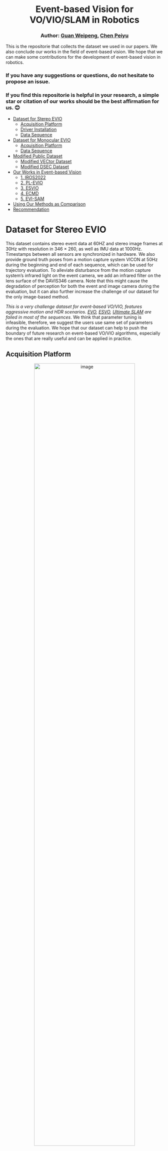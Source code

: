   <!-- [![HitCount](https://hits.dwyl.com/arclab-hku/Event_based_VO-VIO-SLAM.svg?style=flat-square)](http://hits.dwyl.com/arclab-hku/Event_based_VO-VIO-SLAM) -->

<div align="center">

# Event-based Vision for VO/VIO/SLAM in Robotics

### Author: [Guan Weipeng](https://kwanwaipang.github.io/), [Chen Peiyu](https://github.com/cpymaple)
</div>

This is the repositorie that collects the dataset we used in our papers.
We also conclude our works in the field of event-based vision.
We hope that we can make some contributions for the development of event-based vision in robotics.

### If you have any suggestions or questions, do not hesitate to propose an issue. 

### If you find this repositorie is helpful in your research, a simple star or citation of our works should be the best affirmation for us. :blush: 


- [Dataset for Stereo EVIO](#Dataset-for-stereo-evio)
  - [Acquisition Platform](#acquisition-platform)
  - [Driver Installation](#driver-installation)
  - [Data Sequence](#data-sequence)
- [Dataset for Monocular EVIO](#Dataset-for-monocular-evio)
  - [Acquisition Platform](#acquisition-platform-1)
  - [Data Sequence](#data-sequence-1)
- [Modified Public Dataset](#Modified-public-dataset)
  - [Modified VECtor Dataset](#Modified-vector-dataset)
  - [Modified DSEC Dataset](#Modified-dsec-dataset)
- [Our Works in Event-based Vision](#our-works-in-event-based-vision)
  - [1. IROS2022](#1-iros2022)
  - [2. PL-EVIO](#2-pl-evio)
  - [3. ESVIO](#3-esvio)
  - [4. ECMD](#4-ecmd)
  - [5. EVI-SAM](#5-evi-sam)
- [Using Our Methods as Comparison](#using-Our-Methods-as-Comparison)
- [Recommendation](#recommendation)


# Dataset for Stereo EVIO
This dataset contains stereo event data at 60HZ and stereo image frames at 30Hz with resolution in 346 × 260, as well as IMU data at 1000Hz. 
Timestamps between all sensors are synchronized in hardware. 
We also provide ground truth poses from a motion capture system VICON at 50Hz during the beginning and end of each sequence, which can be used for trajectory evaluation.
To alleviate disturbance from the motion capture system’s infrared light on the event camera, we add an infrared filter on the lens surface of the DAVIS346 camera.
Note that this might cause the degradation of perception for both the event and image camera during the evaluation, but it can also further increase the challenge of our dataset for the only image-based method.

*This is a very challenge dataset for event-based VO/VIO, features aggressive motion and HDR scenarios. [EVO](https://github.com/uzh-rpg/rpg_dvs_evo_open), [ESVO](https://github.com/HKUST-Aerial-Robotics/ESVO), [Ultimate SLAM](https://github.com/uzh-rpg/rpg_ultimate_slam_open) are failed in most of the sequences*.
We think that parameter tuning is infeasible, therefore, we suggest the users use same set of parameters during the evaluation.
We hope that our dataset can help to push the boundary of future research on event-based VO/VIO algorithms, especially the ones that are really useful and can be applied in practice.



## Acquisition Platform
<div align="center">
<a target="_blank"><img src="ESVIO/quadrotor_flight.jpg" alt="image" width="80%" /></a>
<p> The Platform for Data Collection </p>
</div> 

* The configuration file is in [link](https://github.com/arclab-hku/Datasequence_Event_based_SLAM/tree/main/ESVIO)
* The DAVIS comprises an image camera and event camera on the same pixel array, thus calibration can be done using standard image-based methods, such as [Kalibr](https://github.com/ethz-asl/kalibr)
* We also provide the rosbag for stereo cameras and IMU calibration: [Calibration_bag](https://connecthkuhk-my.sharepoint.com/:f:/g/personal/chenpyhk_connect_hku_hk/EqgJ7ahYWgpIomCbkSSOqqkBMpslIkhlwg7T9GTFMgyNjw?e=UchdI0).
* [Event Camera Calibration using Kalibr and imu_utils](https://blog.csdn.net/gwplovekimi/article/details/120948986)

## Driver Installation
We thanks the [rpg_dvs_ros](https://github.com/uzh-rpg/rpg_dvs_ros) for intructions of event camera driver.
<!-- We modified the source code of the [rpg_dvs_ros](https://github.com/uzh-rpg/rpg_dvs_ros) with consistent image size. -->
We add the function of the hardware synchronized for stereo setup, the source code is available in [link](https://github.com/arclab-hku/Event_based_VO-VIO-SLAM/blob/main/driver%20code).
After installing the driver, the user can directly run the following command to run your stereo event camera:
~~~
roslaunch stereo_davis_open.launch
~~~

Tips: Users need to adjust the lens of the camera, such as the focal length, aperture.
Filters are needed for avoiding the interfere from infrared light under the motion capture system.
For the dvxplorer, the sensitive of event generation should be set, e.g. `bias_sensitivity`.
Users can visualize the event streams to see whether it is similiar to the edge map of the testing environments, and then fine-tune it.
Otherwise, the event sensor would output noise and is useless just like [M2DGR](https://github.com/SJTU-ViSYS/M2DGR).

## Data Sequence

In our VICON room:

<div align="center">

Sequence Name|Collection Date|Total Size|Duration|Features|One Drive|Baidu Disk
:--|:--:|:--:|:--:|:--:|:--:|:--:
hku_agg_translation|2022-10|3.63g|---|aggressive|[Rosbag](https://connecthkuhk-my.sharepoint.com/:u:/g/personal/chenpyhk_connect_hku_hk/EfM2ytBNx7dIiIX4QkMQVGIBzVtMHEf4pl4EWA81iQZKEw?e=T6RA57)|[Rosbag](https://pan.baidu.com/s/173zuBK6W5AWQTLwE6yG1Nw?pwd=0yf2)
hku_agg_rotation|2022-10|3.70g|---|aggressive|[Rosbag](https://connecthkuhk-my.sharepoint.com/:u:/g/personal/chenpyhk_connect_hku_hk/ER6-1BaiPJVOjlyG0Pau-vAB3oJ8eHK7hTVb2GmOUTjMpg?e=SQdYxH)|[Rosbag](https://pan.baidu.com/s/1bC4XS8TfRo1A0UHqXguR2w?pwd=9vy0)
hku_agg_flip|2022-10|3.71g|---|aggressive|[Rosbag](https://connecthkuhk-my.sharepoint.com/:u:/g/personal/chenpyhk_connect_hku_hk/EVPphYktymhEh4xF6Bp-S1EBdmHVj-YlBeDK1iu4_CakMg?e=6LuKuv)|[Rosbag](https://pan.baidu.com/s/1RokY4gx5yD0CLA4DHrlDfQ?pwd=thad)
hku_agg_walk|2022-10|4.52g|---|aggressive|[Rosbag](https://connecthkuhk-my.sharepoint.com/:u:/g/personal/chenpyhk_connect_hku_hk/EYK8-WqZ001Pg6Kzdrau4NQBO7k21gahDB-22l1nyeKPkg?e=4pm4me)|[Rosbag](https://pan.baidu.com/s/1nY9YVAVuD4gz-DI-y7S28Q?pwd=bpqr)
hku_hdr_circle|2022-10|2.91g|---|hdr|[Rosbag](https://connecthkuhk-my.sharepoint.com/:u:/g/personal/chenpyhk_connect_hku_hk/EZSKnWsvcbJHn9n0C69xAaUBtW7rnvBC7K59hximA8VrWg?e=TkgRye)|[Rosbag](https://pan.baidu.com/s/1HGwjBiTfeJi1ZipflbWRBQ?pwd=k29n)
hku_hdr_slow|2022-10|4.61g|---|hdr|[Rosbag](https://connecthkuhk-my.sharepoint.com/:u:/g/personal/chenpyhk_connect_hku_hk/EfLPELUuMHtOhFilZytwbPkB0wKAoi7YcJP8ERG2f2HrSA?e=PuLVxP)|[Rosbag](https://pan.baidu.com/s/1lV5vdgfMUsfZPI9I4jZFGg?pwd=o5iz)
hku_hdr_tran_rota|2022-10|3.37g|---|aggressive & hdr|[Rosbag](https://connecthkuhk-my.sharepoint.com/:u:/g/personal/chenpyhk_connect_hku_hk/ERcfiPRffxJIjTVtZFADEZ8BnlC7vYTULNfi3myBM-17rA?e=d5lJuJ)|[Rosbag](https://pan.baidu.com/s/1n0rAgehFXRURgQnIUjFaJQ?pwd=tfas)
hku_hdr_agg|2022-10|4.43g|---|aggressive & hdr|[Rosbag](https://connecthkuhk-my.sharepoint.com/:u:/g/personal/chenpyhk_connect_hku_hk/EZnpX0eqUc5MsR_mkNi7IEsBbLOI_GM9NRZebZvRQZHYEQ?e=qDGvN5)|[Rosbag](https://pan.baidu.com/s/1chGSI4_wfBudAmG791tPiA?pwd=rzyf)
hku_dark_normal|2022-10|4.24g|---|dark & hdr|[Rosbag](https://connecthkuhk-my.sharepoint.com/:u:/g/personal/chenpyhk_connect_hku_hk/Edhb8MveJlVEhnltVt4vBIsB2kJu3K4t8dW1MTLgsJ5gLQ?e=wqwzNs)|[Rosbag](https://pan.baidu.com/s/1z9sSwr9J_ZbDuquK0ONUug?pwd=b28q)

</div>

Outdoor large-scale (outdoor without ground truth):

The path length of this data sequence is about 1866m, which covers the place around 310m in length, 170m in width, and 55m in height changes, from Loke Yew Hall to the Eliot Hall and back to the Loke Yew Hall in HKU campus.
That would be a nice travel for your visiting the HKU :heart_eyes: Try it！

<div align="center">
  
Sequence Name|Collection Date|Total Size|Duration|Features|Rosbag
:--|:--:|:--:|:--:|:--:|:--:
hku_outdoor_large-scale|2022-11|67.4g|34.9minutes|Indoor+outdoor; large-scale|[Rosbag](https://connecthkuhk-my.sharepoint.com/:u:/g/personal/chenpyhk_connect_hku_hk/EaqqkI6DvapGsJ0PiYtYSXYBdgUM4szEKdozxklqfBDRcg?e=rHaYXr)
  
</div>



# Dataset for Monocular EVIO
You can use these data sequence to test your monocular EVIO in different resolution event cameras.
The`DAVIS346 (346x260)` and `DVXplorer (640x480)`are attached together (shown in Figure) for facilitating comparison. 
All the sequences are recorded in HDR scenarios with very low illumination or strong illumination changes through switching the strobe flash on and off.
We also provide indoor and outdoor large-scale data sequence.

## Acquisition Platform

<div align="center">
<a target="_blank"><img src="IROS2022/sensor_setup.png" alt="image" width="100%" /></a>
<p> The Platform for Data Collection </p>
</div>

* The configuration file is in [link](https://github.com/arclab-hku/Datasequence_Event_based_SLAM/tree/main/IROS2022)


## Data Sequence
With VICON as ground truth:

<div align="center">

Sequence Name|Collection Date|Total Size|Duration|Features|One Drive|Baidu Disk
:--|:--:|:--:|:--:|:--:|:--:|:--:
vicon_aggressive_hdr|2021-12|23.0g|---|HDR, Aggressive Motion|[Rosbag](https://connecthkuhk-my.sharepoint.com/:u:/g/personal/wpguan_connect_hku_hk/ESxBPJlRT4FApeMZgwvAo4YBuAhoOT5tcb_A9dAvPSEeeg?e=CRDVrD)|[Rosbag](https://pan.baidu.com/s/1VDn5AHfkr-5bkuxedRycAQ?pwd=7dwt)
vicon_dark1|2021-12|10.5g|---|HDR|[Rosbag](https://connecthkuhk-my.sharepoint.com/:u:/g/personal/wpguan_connect_hku_hk/EaY7bfm8ZytGvlFP3v1TNHgBXMubjQvjiuoiZVqqEmA2jA?e=OyZyyU)|[Rosbag](https://pan.baidu.com/s/1XhPKF7nL0KUCTcMsSDLpIQ?pwd=4r4l)
vicon_dark2|2021-12|16.6g|---|HDR|[Rosbag](https://connecthkuhk-my.sharepoint.com/:u:/g/personal/wpguan_connect_hku_hk/Ed1hZLF4mOJJlz8nuk92evYByN9PkbrJE_xS8yuKy14ZUg?e=gYqWbg)|[Rosbag](https://pan.baidu.com/s/1Dm21VKYeHNFhPhhgL1vDyw?pwd=c1g3)
vicon_darktolight1|2021-12|17.2g|---|HDR|[Rosbag](https://connecthkuhk-my.sharepoint.com/:u:/g/personal/wpguan_connect_hku_hk/EQwioJi0GqlKmc7j4BcDyQEB-YrX6HSk_FsEavKFYoihYw?e=24ZYdR)|[Rosbag](https://pan.baidu.com/s/1cRDwKgMRIF37MD8YLbh5BA?pwd=g2sy)
vicon_darktolight2|2021-12|14.4g|---|HDR|[Rosbag](https://connecthkuhk-my.sharepoint.com/:u:/g/personal/wpguan_connect_hku_hk/EWLO58HfLOxNpFdEQzJgZaoBq4Mo74ceZGcgUYlMLhUJbg?e=JNjn1x)|[Rosbag](https://pan.baidu.com/s/1-NNRUU-5D9C-MaWGqTrarA?pwd=zzwh)
vicon_hdr1|2021-12|13.7g|---|HDR|[Rosbag](https://connecthkuhk-my.sharepoint.com/:u:/g/personal/wpguan_connect_hku_hk/EfGW22iMVwZEoVCOdZ9cuHYB2_ZUXR0VA4QJBrRZMftzjA?e=BSuYih)|[Rosbag](https://pan.baidu.com/s/1btjK2A61mXJpSP3Ib5wxhQ?pwd=feyv)
vicon_hdr2|2021-12|16.9g|---|HDR|[Rosbag](https://connecthkuhk-my.sharepoint.com/:u:/g/personal/wpguan_connect_hku_hk/EVUTYAGK1a9HslLSffS3y9gBMQZYoZVxWPwaQUGLXzqVHQ?e=9N2zxZ)|[Rosbag](https://pan.baidu.com/s/1MZSU9744zomKmhdsRlmxdQ?pwd=8awi)
vicon_hdr3|2021-12|11.0g|---|HDR|[Rosbag](https://connecthkuhk-my.sharepoint.com/:u:/g/personal/wpguan_connect_hku_hk/Eafi0sYdsrpBrkbDt06gqf4BDAj8_MvzTETE1Kx8E6dpSA?e=3GC44d)|[Rosbag](https://pan.baidu.com/s/1v1d_JYW6tO0Tm-2ZwDMrEA?pwd=uox1)
vicon_hdr4|2021-12|19.6g|---|HDR|[Rosbag](https://connecthkuhk-my.sharepoint.com/:u:/g/personal/wpguan_connect_hku_hk/EXt_PrUjWgxNimNDCH9oM2gBcypymHdVrMh5r0hQf1AdAA?e=cUfNMA)|[Rosbag](https://pan.baidu.com/s/1zy97jnPdeUvoMUevsUvHcg?pwd=np1a)
vicon_lighttodark1|2021-12|17.0g|---|HDR|[Rosbag](https://connecthkuhk-my.sharepoint.com/:u:/g/personal/wpguan_connect_hku_hk/EfOYBysbkRtApSy6-qaMHVEBO7z92UZiQRRhYWnzCW-M1Q?e=sdvcV4)|[Rosbag](https://pan.baidu.com/s/1suptygmLuZNtig3EjjhqqQ?pwd=5r2j)
vicon_lighttodark2|2021-12|12.0g|---|HDR|[Rosbag](https://connecthkuhk-my.sharepoint.com/:u:/g/personal/wpguan_connect_hku_hk/EXjiHBhmoMlOvtP_T-WP2sgBhJKu9oL9ZpMUIOq-trG4ww?e=rAnaKQ)|[Rosbag](https://pan.baidu.com/s/1VcJNUuuk0grCPZwyKn8z6A?pwd=ems2)

</div>

indoor (no ground truth):

<div align="center">

Sequence Name|Collection Date|Total Size|Duration|Features|Rosbag (Baidu Disk)
:--|:--:|:--:|:--:|:--:|:--:
indoor_aggressive_hdr_1|2021-12|16.62g|---|HDR, Aggressive Motion|[Rosbag](https://pan.baidu.com/s/1xdljGoQEMBAIC55wxQhgcQ?pwd=nadf)
indoor_aggressive_hdr_2|2021-12|15.66g|---|HDR, Aggressive Motion|[Rosbag](https://pan.baidu.com/s/13PcgEKDU4EPlOwwPo9y_pg?pwd=yahy)
indoor_aggressive_test_1|2021-12|17.94g|---|Aggressive Motion|[Rosbag](https://pan.baidu.com/s/1qchTTgwDtJoMY10slygIPQ?pwd=1xma)
indoor_aggressive_test_2|2021-12|8.385g|---|Aggressive Motion|[Rosbag](https://pan.baidu.com/s/1utMd8Leeu1pCRp8Jt-ynnw?pwd=w80j)
indoor_1|2021-12|3.45g|---|---|[Rosbag](https://pan.baidu.com/s/1xKOSpBET2UeXjXs9d_sdug?pwd=uxgm)
indoor_2|2021-12|5.31g|---|---|[Rosbag](https://pan.baidu.com/s/1say6YL8KJTS2W1ekh1MZXw?pwd=42nx)
indoor_3|2021-12|5.28g|---|---|[Rosbag](https://pan.baidu.com/s/1ZfafBCgThVqq8tksaIJFMw?pwd=8bke)
indoor_4|2021-12|6.72g|---|---|[Rosbag](https://pan.baidu.com/s/1OfM0IbvIW_sFZEQnAnDbDQ?pwd=1euv)
indoor_5|2021-12|13.79g|---|---|[Rosbag](https://pan.baidu.com/s/1M_jrtrgNCpAubCTI_pKhRQ?pwd=yp63)
indoor_6|2021-12|20.39g|---|---|[Rosbag](https://pan.baidu.com/s/1cgv25oD-fTjcFpzuy5_seA?pwd=xn0h)

</div>

Outdoor (no ground truth):

<div align="center">

Sequence Name|Collection Date|Total Size|Duration|Features|Rosbag (Baidu Disk)
:--|:--:|:--:|:--:|:--:|:--:
indoor_outdoor_1|2021-12|20.87g|---|******|[Rosbag](https://pan.baidu.com/s/1AYwnhOZZu2va0bszIEbg-g?pwd=xtqb)
indoor_outdoor_2|2021-12|39.5g|---|******|[Rosbag](https://pan.baidu.com/s/1ubxhjOx4v0Z-5ZyjWhdrNw?pwd=8b6t)
outdoor_1|2021-12|5.52g|---|******|[Rosbag](https://pan.baidu.com/s/1841QZOil0NX-K581zusx3g?pwd=mpty)
outdoor_2|2021-12|5.27g|---|******|[Rosbag](https://pan.baidu.com/s/1bSIfqt6Giado7fcGA4bErQ?pwd=ywyg)
outdoor_3|2021-12|6.83g|---|******|[Rosbag](https://pan.baidu.com/s/1V3QQqT__n71JqvbNJ4Lihg?pwd=no7f)
outdoor_4|2021-12|7.28g|---|******|[Rosbag](https://pan.baidu.com/s/1pjmK_1b8PLxYeOP4S0UooQ?pwd=dgbh)
outdoor_5|2021-12|7.26g|---|******|[Rosbag](https://pan.baidu.com/s/1sFMEDagu5Q84kGzrnYVwMw?pwd=amba)
outdoor_6|2021-12|5.38g|---|******|[Rosbag](https://pan.baidu.com/s/1D_LofnWzC77fxY5nZ9ENnQ?pwd=vb83)
outdoor_round1|2021-12|11.27g|---|******|[Rosbag](https://pan.baidu.com/s/1tjuQwCUCmHPxFqO7WFcX0g?pwd=aym5)
outdoor_round2|2021-12|13.34g|---|******|[Rosbag](https://pan.baidu.com/s/1LRAPnohws1KV_bhZSeC9_g?pwd=9zff)
outdoor_round3|2021-12|37.26g|---|******|[Rosbag](https://pan.baidu.com/s/1si1BCYC8W77_xSJDrftZ8g?pwd=wl7c)

</div>

On quadrotor platform (sample sequence in our PL-EVIO work):

We also provide the data squences that are collected in the flighting quadrotor platform using DAVIS346.

<div align="center">
<a target="_blank"><img src="PL-EVIO/sensor_setup.jpg" alt="image" width="100%" /></a>
<p> The Platform for Data Collection </p>
</div>

* The configuration file is in [link](https://github.com/arclab-hku/Datasequence_Event_based_SLAM/tree/main/PL-EVIO)

<div align="center">

Sequence Name|Collection Date|Total Size|Duration|Features|Rosbag
:--|:--:|:--:|:--:|:--:|:--:
Vicon_dvs_fix_eight|2022-08|1.08g|---|quadrotor flighting|[Rosbag](https://connecthkuhk-my.sharepoint.com/:u:/g/personal/wpguan_connect_hku_hk/EeObT20UhbdDpemA3ZFwn7oB0UmbAmgqVObiQYwlZiBQCQ?e=j5H4ZU)
Vicon_dvs_varing_eight|2022-08|1.48g|---|quadrotor flighting|[Rosbag](https://connecthkuhk-my.sharepoint.com/:u:/g/personal/wpguan_connect_hku_hk/EWZPnY_Jr1lBiS2uglBysOIBEKdnHyyIGFqgg_oiVXT0BQ?e=UgrBCm)
outdoor_large_scale1|2022-08|9.38g|16 minutes|******|[Rosbag](https://connecthkuhk-my.sharepoint.com/:u:/g/personal/chenpyhk_connect_hku_hk/EY7bTDAc6T5KkRgSB_VhhqYBnVdBYE80dJHwil7sVAeLMw?e=SN4PVU)
outdoor_large_scale2|2022-08|9.34g|16 minutes|******|[Rosbag](https://connecthkuhk-my.sharepoint.com/:u:/g/personal/chenpyhk_connect_hku_hk/EQ5iXzEXjOFNvbqTMuuK03UBkcY7lDOCRuX0HwyZpR2blw?e=cCJQsu)

</div>



# Modified Public Dataset
## Modified VECtor Dataset

[VECtor dataset](https://star-datasets.github.io/vector/) covering the full spectrum of motion dynamics, environment complexities, and illumination conditions for both small and large-scale scenarios.
We modified the frequency of the event_left and event_right (60Hz) and the message format from "prophesee_event_msgs/EventArray" to "dvs_msgs/EventArray" in the [VECtor dataset](https://star-datasets.github.io/vector/), so that there is more event information in each frame and we can extract effective point and line features from the event stream. We release this modified VECtor Dataset to facilitate research on event camera. For the convenience of the user, we also fuse the individual rosbag from different sensors together (left_camera, right_camera, left_event, right_event, imu, groundtruth).

<div align="center">
<a target="_blank"><img src="Others/overview of Vector.png" alt="image" width="100%" /></a>
<p> Overview of Vector dataset </p>
</div> 

<div align="center">

Sequence Name|Total Size|One Drive|Baidu Disk
:--|:--:|:--:|:--:
board-slow|3.18g|[Rosbag](https://connecthkuhk-my.sharepoint.com/:u:/g/personal/chenpyhk_connect_hku_hk/EQcIz-Kf18pMl301YDr8KhQBfeziKZlb1zRBMWZBIezKLg?e=GTWE3t)|[Rosbag]()
corner-slow|3.51g|[Rosbag](https://connecthkuhk-my.sharepoint.com/:u:/g/personal/chenpyhk_connect_hku_hk/ET0mYH9gDkVHuBmveuxPa8MB__oW7ti6H4a_JxduDglICw?e=TNMkyl)|[Rosbag](https://pan.baidu.com/s/1r_LrLyDW0PY0aZ4WMf1XKg?pwd=8km1)
robot-normal|3.39g|[Rosbag](https://connecthkuhk-my.sharepoint.com/:u:/g/personal/chenpyhk_connect_hku_hk/EUwmAXpA39hIvMTRIJvcZhQBBrj95f6E-MhKkVuvovqadw?e=mLFIcb)|[Rosbag](https://pan.baidu.com/s/1AlT_jS5JKoTGmHdvUXRe7w?pwd=8vu9)
robot-fast|4.23g|[Rosbag](https://connecthkuhk-my.sharepoint.com/:u:/g/personal/chenpyhk_connect_hku_hk/EUxG6axtQJxEquh79ZXDsX8BhhGq3QwRjW4MBz8xTXgPcg?e=In6eTJ)|[Rosbag](https://pan.baidu.com/s/1e_VdXYlnoEDjDrRpB3I8sg?pwd=3upg)
desk-normal|8.82g|[Rosbag](https://connecthkuhk-my.sharepoint.com/:u:/g/personal/chenpyhk_connect_hku_hk/ESIpNEnxygNIhevd_2eMx3IB8a2qke2CqFWI6E_tCsN39Q?e=dtsnNu)|[Rosbag](https://pan.baidu.com/s/1e0XTXyeCLW90ywnv_Xf7og?pwd=nrxy)
desk-fast|10.9g|[Rosbag](https://connecthkuhk-my.sharepoint.com/:u:/g/personal/chenpyhk_connect_hku_hk/EbtCM0It1R1FlEBk7XrcyWYB_CmOMNWtgL-8oGGg0uGylA?e=53WJlT)|[Rosbag](https://pan.baidu.com/s/1uXJbGoPff1T-r3IVSwTaCQ?pwd=mj34)
sofa-normal|10.8g|[Rosbag](https://connecthkuhk-my.sharepoint.com/:u:/g/personal/chenpyhk_connect_hku_hk/EURPc2bQMkhOqw-ppGHPfqkBSCTLLucJCPHS53KZiJq9NA?e=147MeU)|[Rosbag](https://pan.baidu.com/s/1RrgQvoLx9Rg0uK3KueHRuQ?pwd=4suu)
sofa-fast|6.7g|[Rosbag](https://connecthkuhk-my.sharepoint.com/:u:/g/personal/chenpyhk_connect_hku_hk/ETQ16aZMg_RKqD7r7rTzpzUB3L1RNrUsxOqP2StB8PSPtA?e=Zh32Mn)|[Rosbag](https://pan.baidu.com/s/1KX1dHioLfEvZSk278TdPsA?pwd=52tn)
mountain-normal|10.9g|[Rosbag](https://connecthkuhk-my.sharepoint.com/:u:/g/personal/chenpyhk_connect_hku_hk/EfXGQD3k9uJDpgE6dkdo1-4BOueKcH3gLV-Y5mxZ6J-FlA?e=Lk6pht)|[Rosbag](https://pan.baidu.com/s/1Paz-OtYVIlRYAKi4_TcHLg?pwd=qxld)
mountain-fast|16.6g|[Rosbag](https://connecthkuhk-my.sharepoint.com/:u:/g/personal/chenpyhk_connect_hku_hk/ERy_KiwAVmRHuHpMfNEruRkB3N8AKNcoz4PhM-D3BNVYhg?e=6Yuuau)|[Rosbag](https://pan.baidu.com/s/1Eg4hu4YvF-LKZtlU5pnSsA?pwd=s7w1)
hdr-normal|7.73g|[Rosbag](https://connecthkuhk-my.sharepoint.com/:u:/g/personal/chenpyhk_connect_hku_hk/Ea0NpmfVv1ZPuzuMji23zugBwcAx5jpk1AIWSdsyOwJwCA?e=viYiOp)|[Rosbag](https://pan.baidu.com/s/1kBGXDhxF1bWc3DEXOU2MSg?pwd=wdlo)
hdr-fast|13.1g|[Rosbag](https://connecthkuhk-my.sharepoint.com/:u:/g/personal/chenpyhk_connect_hku_hk/ERggGm5O8mZKgMFcRGL9PrMBTerkSbiNZujROqQtUqBeNg?e=xCMtrZ)|[Rosbag](https://pan.baidu.com/s/1ykGfjJZuJ5hm7pm9WChxCw?pwd=swcj)
corridors-dolly|7.78g|[Rosbag](https://connecthkuhk-my.sharepoint.com/:u:/g/personal/chenpyhk_connect_hku_hk/Ebd9sRvWt5NDuQm98pFt2moB8tUBXW6jVe5KEnzIu5QVhQ?e=G4PgKQ)|[Rosbag](https://pan.baidu.com/s/1W78Ag2auBO3rMUd5hw3LTw?pwd=d282)
corridors-walk|8.56g|[Rosbag](https://connecthkuhk-my.sharepoint.com/:u:/g/personal/chenpyhk_connect_hku_hk/EagcclyPjMRPsTjM_0DtE-wBhZKCGiIXFHggPAWiX-OaBw?e=VMgWiE)|[Rosbag](https://pan.baidu.com/s/1PVrk3UF6XcT6bknlCp6x9A?pwd=4ixi)
school-dolly|12.0g|[Rosbag](https://connecthkuhk-my.sharepoint.com/:u:/g/personal/chenpyhk_connect_hku_hk/EX4nOOrn0SFDrn14xncjINYBJA-YGjucLRUaJtEisoU8AQ?e=Tu3bAv)|[Rosbag](https://pan.baidu.com/s/1EIeg1SumhFMADTlMKF6hHA?pwd=edn6)
school-scooter|5.91g|[Rosbag](https://connecthkuhk-my.sharepoint.com/:u:/g/personal/chenpyhk_connect_hku_hk/EXrOFgvdxh5Oja9wi7Kin_4Bbzgc15QtFkjYjVCqy20xWg?e=V5hiMq)|[Rosbag](https://pan.baidu.com/s/1fa8IHTSsTDsanJRFgOsoCw?pwd=0epu)
units-dolly|18.5g|[Rosbag](https://connecthkuhk-my.sharepoint.com/:u:/g/personal/chenpyhk_connect_hku_hk/Ea-XpjMCUoJDuAQ9mwVo6IcBzYTz-twRRL2VfQmfUkq02g?e=yJ9VSb)|[Rosbag](https://pan.baidu.com/s/1UGG1cvlee81g1QIVwiRBXw?pwd=lgow)
units-scooter|11.6g|[Rosbag](https://connecthkuhk-my.sharepoint.com/:u:/g/personal/chenpyhk_connect_hku_hk/ERKuQIFBDP5FgxA_fqkTP0MB8xsVJ9l3aVUlDGjoZIK1bQ?e=FL3yDk)|[Rosbag](https://pan.baidu.com/s/13TKhx6Leysdw2TJ5FU6nBg?pwd=q08j)

</div>


## Modified DSEC Dataset
[DSEC](https://dsec.ifi.uzh.ch/) is a stereo camera dataset in driving scenarios that contains data from two monochrome event cameras and two global shutter color cameras in favorable and challenging illumination conditions. 
In addition, it also collects Lidar data, IMU and RTK GPS measurements.
However, the data sequence of different sensors in DSEC are divided and in different data formats, which is very unfriendly to users.
Therefore, we convert them into same rosbag which might be easier for event-based VIO evaluation.
The code of processing the data can be also available in [here](https://github.com/arclab-hku/Event_based_VO-VIO-SLAM/tree/main/Others/process_data).

<div align="center">
<a target="_blank"><img src="Others/overview of DSEC.gif" alt="image" width="100%" /></a>
<p> Overview of DSEC dataset </p>
</div> 

<div align="center">

Sequence Name|Total Size|One Drive
:--|:--:|:--:
zurich city 04 (a)|13.8g|[Rosbag](https://connecthkuhk-my.sharepoint.com/:u:/g/personal/chenpyhk_connect_hku_hk/EZAES7i9y39ElJ9iuyGcuwUBnJM9V6Mds3JatJmBuvME8g?e=xhgsN8)
zurich city 04 (b)|5.33g|[Rosbag](https://connecthkuhk-my.sharepoint.com/:u:/g/personal/chenpyhk_connect_hku_hk/Edz6DSndhcRKsNWsrnCPw0kBG1MyxwVi-nr2ErtYHKVnig?e=yH9tEV)
zurich city 04 (c)|18.7g|[Rosbag](https://connecthkuhk-my.sharepoint.com/:u:/g/personal/chenpyhk_connect_hku_hk/Eek93pMg9CBKotKSv-tU8g0Baxu9nOcGFja8JTA6GFsHrw?e=G7z4TO)
zurich city 04 (d)|15.5g|[Rosbag](https://connecthkuhk-my.sharepoint.com/:u:/g/personal/chenpyhk_connect_hku_hk/Ef4FUqhPxzlIr_xWMR0NJCYBloeiiXuoTu-vnqNNosEu8g?e=DYDttw)
zurich city 04 (e)|4.94g|[Rosbag](https://connecthkuhk-my.sharepoint.com/:u:/g/personal/chenpyhk_connect_hku_hk/EeWJC5upKztDpfWrg4oCo0QBNfPnXGNoTCh3QlZyFgpOSg?e=GWvLvQ)
zurich city 04 (f)|15.1g|[Rosbag](https://connecthkuhk-my.sharepoint.com/:u:/g/personal/chenpyhk_connect_hku_hk/EVePcqU3ex1ColT58_ZtOBkB2JRie3ZZzXngkGmL8v873Q?e=F6bQDD)

</div>



# Our Works in Event-based Vision
## 1. IROS2022
This work proposed event inertial odometry (EIO).
We do not rely on the use of image-based corner detection but design a asynchronously detected and uniformly distributed event-cornerdetector from events-only data.
The event-corner features tracker are then integrated into a sliding windows graph-based optimization framework that tightly fuses the event-corner features with IMU measurement to estimate the 6-DoF ego-motion.
* PDF can be downloaded [here](https://ieeexplore.ieee.org/document/9981970)
* [Results (raw trajectories)](https://github.com/arclab-hku/Event_based_VO-VIO-SLAM/blob/main/Results_for_comparison.md)
<!-- * Code is available in [internal-accessed link](https://github.com/arclab-hku/EVIO/tree/evio_mono_noetic) -->

<div align="center">
<a href="https://www.bilibili.com/video/BV1Dg411y7ds/?spm_id_from=333.999.0.0" target="_blank"><img src="IROS2022/cover.jpg" alt="video" width="100%" /></a>
<p> Demo Video (click the image to open video demo) </p>
</div>

~~~
@inproceedings{GWPHKU:EIO,
  title={Monocular Event Visual Inertial Odometry based on Event-corner using Sliding Windows Graph-based Optimization},
  author={Guan, Weipeng and Lu, Peng},
  booktitle={2022 IEEE/RSJ International Conference on Intelligent Robots and Systems (IROS)},
  pages={2438-2445},
  year={2022},
  organization={IEEE}
}
~~~

## 2. PL-EVIO 
This work proposed the event-based visual-inertial odometry (EVIO) framework with point and line features, including: pruely event (PL-EIO) and event+image (PL-EVIO).
It is reliable and accurate enough to provide onboard pose feedback control for the quadrotor to achieve aggressive motion, e.g. flipping.
* This work is accepted by T-ASE and simultaneously transferred to [ICRA2024](https://www.bilibili.com/video/BV1LC411G7sh/?spm_id_from=333.788&vd_source=a88e426798937812a8ffc1a9be5a3cb7). PDF can be downloaded [here](https://ieeexplore.ieee.org/document/10287884)
* [Results (raw trajectories)](https://github.com/arclab-hku/Event_based_VO-VIO-SLAM/blob/main/Results_for_comparison.md)
* An extended version of our PL-EVIO: realizing high-accurate 6-DoF pose tracking and 3D semi-dense mapping (monocular event only) can be seen in [Link](https://www.bilibili.com/video/BV1924y1y7pn/?spm_id_from=333.999.0.0&vd_source=a88e426798937812a8ffc1a9be5a3cb7)
<!-- * Code is available in [internal-accessed link](https://github.com/arclab-hku/EVIO/tree/PL-EIO)  -->


<div align="center">
<a href="https://www.bilibili.com/video/BV1c14y1j75L/?spm_id_from=333.999.0.0&vd_source=a88e426798937812a8ffc1a9be5a3cb7" target="_blank"><img src="PL-EVIO/cover.jpg" alt="video" width="100%" /></a>
<p> Demo Video (click the image to open video demo) </p>
</div>

<div align="center">
<a href="https://www.bilibili.com/video/BV1i24y1R7KV/?spm_id_from=333.999.list.card_archive.click&vd_source=a88e426798937812a8ffc1a9be5a3cb7" target="_blank"><img src="PL-EVIO/PLEVIO_flip_3.gif" alt="video" width="100%" /></a>
<p> Onboard Quadrotor Flip using Our PL-EVIO (click the gif to open video demo)</p>
</div>

<!-- <div align="center">
<a href="https://www.bilibili.com/video/BV1i24y1R7KV/?spm_id_from=333.999.list.card_archive.click&vd_source=a88e426798937812a8ffc1a9be5a3cb7" target="_blank"><img src="PL-EVIO/flip.jpg" alt="video" width="100%" /></a>
<p> Onboard Quadrotor Flip using Our PL-EVIO (click the image to open) </p>
</div> -->

~~~
@article{GWPHKU:PL-EVIO,
  title={PL-EVIO: Robust Monocular Event-based Visual Inertial Odometry with Point and Line Features},
  author={Guan, Weipeng and Chen, Peiyu and Xie, Yuhan and Lu, Peng},
  journal={IEEE Transactions on Automation Science and Engineering},
  year={2023}
}
~~~

## 3. ESVIO
This work proposed the first stereo event-based visual inertial odometry framework, including ESIO (purely event-based) and ESVIO (event with image-aided).
The stereo event-corner features are temporally and spatially associated through an event-based representation with spatio-temporal and exponential decay kernel.
The stereo event tracker are then tightly coupled into a sliding windows graph-based optimization framework for the estimation of ego-motion.
* This work is accepted by RAL and simultaneously transferred to [IROS2023](https://www.bilibili.com/video/BV1Ju411P7sq/?spm_id_from=333.999.0.0&vd_source=a88e426798937812a8ffc1a9be5a3cb7). PDF can be downloaded [here](https://ieeexplore.ieee.org/document/10107754)
* The supplementary material is available in [link](https://github.com/arclab-hku/Event_based_VO-VIO-SLAM/tree/main/ESVIO/supply)
* Source Code is available in [Github Repository](https://github.com/arclab-hku/ESVIO)
* [Results (raw trajectories)](https://github.com/arclab-hku/Event_based_VO-VIO-SLAM/blob/main/Results_for_comparison.md)
<!-- * Code is available in [internal-accessed link](https://github.com/arclab-hku/ESVIO) -->

<div align="center">
<a href="https://www.bilibili.com/video/BV1ve4y1M7v4/?share_source=copy_web&vd_source=a722388e07ea53f32d00aed0a0117f3c" target="_blank"><img src="ESVIO/ESVIO_hdr_flight_gif.gif" alt="video" width="100%" /></a>
<p> Onboard Quadrotor Flight using Our ESVIO as State Estimator (click the gif to open video demo)</p>
</div>

~~~
@article{GWPHKU:ESVIO,
  title={ESVIO: Event-based Stereo Visual Inertial Odometry},
  author={Chen, Peiyu and Guan, Weipeng and Lu, Peng},
  journal={IEEE Robotics and Automation Letters},
  year={2023},
  volume={8},
  number={6},
  pages={3661-3668},
  publisher={IEEE}
}
~~~

## 4. ECMD
ECMD is an event-based dataset for autonomous driving.
It provides data from two sets of stereo event cameras with different resolutions (640x480, 346x260), stereo industrial cameras, an infrared camera, a top-installed mechanical LiDAR with two slanted LiDARs, two consumer-level GNSS receivers, and an onboard IMU.
Meanwhile, the ground-truth of the vehicle was obtained using a centimeter-level high-accuracy GNSS-RTK/INS navigation system.
* The dataset is available at [here](https://arclab-hku.github.io/ecmd/). PDF can be downloaded [here](https://ieeexplore.ieee.org/document/10342726).

<div align="center">
<a href="https://www.bilibili.com/video/BV1pN411s79g/?spm_id_from=333.337.search-card.all.click&vd_source=c4be0359ec60c90d434f634ab4075470" target="_blank"><img src="ECMD/homepage_vis.gif" alt="video" width="100%" /></a>
<p> Overview of ECMD (click the gif to open video demo)</p>
</div>

~~~
@article{GWPHKU:ECMD,
  title={ECMD: An Event-Centric Multisensory Driving Dataset for SLAM},
  author={Chen, Peiyu and Guan, Weipeng and Huang, Feng and Zhong, Yihan and Wen, Weisong and Hsu, Li-Ta and Lu, Peng},
  journal={IEEE Transactions on Intelligent Vehicles},
  year={2023}
}
~~~

## 5. EVI-SAM
EVI-SAM is a full event-based SLAM system that tackle the problem of 6-DoF pose tracking and 3D dense mapping using the monocular event camera.
To the best of our knowledge, this is the first framework that employs a non-learning approach to achieve event-based dense and textured 3D reconstruction without GPU acceleration.
Additionally, it is also the first hybrid approach that integrates both direct-based and feature-based methods within an event-based framework.
* The data sequence and the hardware platform of our EVI-SAM is available at [here](/EVI-SAM/data_srcipt.md). PDF can be downloaded [here](https://arxiv.org/pdf/2312.11911.pdf).

<div align="center">
<a href="https://www.bilibili.com/video/BV19w411b7te/?spm_id_from=333.999.top_right_bar_window_history.content.click&vd_source=a88e426798937812a8ffc1a9be5a3cb7" target="_blank"><img src="EVI-SAM/first_image.png" alt="video" width="100%" /></a>
<p> Demo Video (click the image to open video demo) </p>
</div>

~~~
@article{GWPHKU:EVI-SAM,
  title={EVI-SAM: Robust, Real-time, Tightly-coupled Event-Visual-Inertial State Estimation and 3D Dense Mapping},
  author={Guan, Weipeng and Chen, Peiyu and Zhao, Huibin and Wang, Yu and Lu, Peng},
  journal={arXiv preprint arXiv:2312.11911},
  year={2023}
}
~~~


# Using Our Methods as Comparison
We strongly recommend the peers to evaluate their proposed method using our dataset, and do the comparison with the raw results from our methods using their own accuracy criterion.

The raw results/trajectories of our methods can be obtained in :point_right: [here](https://github.com/arclab-hku/Event_based_VO-VIO-SLAM/blob/main/Results_for_comparison.md).



# Recommendation
* [Survey on Event-based 3D Reconstruction](https://www.bilibili.com/video/BV1mm4y1c7Rp/?spm_id_from=333.999.0.0)
* [Survey on Event Camera in AR/VR](https://www.bilibili.com/video/BV1ic411X7jC/?spm_id_from=333.999.0.0)
* [Event Camera Calibration using dv-gui](https://blog.csdn.net/gwplovekimi/article/details/121637241?spm=1001.2014.3001.5501)
* [Event Camera Calibration using Kalibr and imu_utils](https://blog.csdn.net/gwplovekimi/article/details/120948986)
* [Event Camera Simulation in Gazebo](https://blog.csdn.net/gwplovekimi/article/details/120347034?spm=1001.2014.3001.5502)
* The survey when I first meet "Event Camera" can be seen in [Blog](https://blog.csdn.net/gwplovekimi/article/details/115908307?spm=1001.2014.3001.5502)
* [Event-based Vision Resources](https://github.com/uzh-rpg/event-based_vision_resources)
* [The course: Event-based Robot Vision, by Prof. Guillermo Gallego](https://www.youtube.com/playlist?list=PL03Gm3nZjVgUFYUh3v5x8jVonjrGfcal8)
<!--
* Useful tools:
   - https://github.com/TimoStoff/event_utils
   - https://github.com/tub-rip/events_viz
-->



# LICENSE
This repositorie is licensed under MIT license. International License and is provided for academic purpose. If you are interested in our project for commercial purposes, please contact [Dr. Peng LU](https://arclab.hku.hk/People.html) for further communication.
